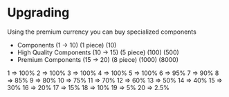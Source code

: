 # Upgrading

Using the premium currency you can buy specialized components

- Components (1 -> 10) (1 piece) (10)
- High Quality Components (10 -> 15) (5 piece) (100) (500)
- Premium Components (15 -> 20) (8 piece) (1000) (8000)

1 => 100%
2 => 100%
3 => 100%
4 => 100%
5 => 100%
6 => 95%
7 => 90%
8 => 85%
9 => 80%
10 => 75%
11 => 70%
12 => 60%
13 => 50%
14 => 40%
15 => 30%
16 => 20%
17 => 15%
18 => 10%
19 => 5%
20 => 2.5%

